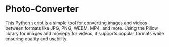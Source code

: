 # Photo-Converter
This Python script is a simple tool for converting images and videos between formats like JPG, PNG, WEBM, MP4, and more. Using the Pillow library for images and moviepy for videos, it supports popular formats while ensuring quality and usability.
